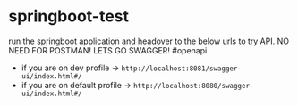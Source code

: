 # springboot-test
run the springboot application 
and headover to the below urls to try API. NO NEED FOR POSTMAN! LETS GO SWAGGER! #openapi
- if you are on dev profile ->  `http://localhost:8081/swagger-ui/index.html#/`
- if you are on default profile ->  `http://localhost:8080/swagger-ui/index.html#/` 
